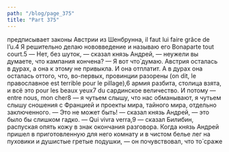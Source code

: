 ```yaml
---
path: "/blog/page_375"
title: "Part 375"
---
```


 предписывает законы Австрии из Шенбрунна, il faut lui faire grâce de l’u.4 Я решительно делаю нововведение и называю его Bonaparte tout court.5
— Нет, без шуток, — сказал князь Андрей, — неужели вы думаете, что кампания кончена?
— Я вот что̀ думаю. Австрия осталась в дурах, а она к этому не привыкла. И она отплатит. А в дурах она осталась оттого, что, во-первых, провинции разорены (on dit, le православное est terrible pour le pillage),6 армия разбита, столица взята, и всё это pour les beaux yeux7 du сардинское величество. И потому — entre nous, mon cher8 — я чутьем слышу, что нас обманывают, я чутьем слышу сношения с Францией и проекты мира, тайного мира, отдельно заключенного.
— Это не может быть! — сказал князь Андрей, — это было бы слишком гадко.
— Qui vivra verra,9 — сказал Билибин, распуская опять кожу в знак окончания разговора.
Когда князь Андрей пришел в приготовленную для него комнату и в чистом белье лег на пуховики и душистые гретые подушки, — он почувствовал, что то̀ сраже
